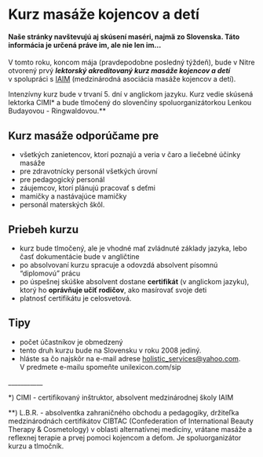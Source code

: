 Kurz masáže kojencov a detí
===========================

#### Naše stránky navštevujú aj skúsení maséri, najmä zo Slovenska. Táto informácia je určená práve im, ale nie len im…

V tomto roku, koncom mája (pravdepodobne posledný týždeň), bude v Nitre otvorený
prvý ***lektorský akreditovaný kurz masáže kojencov a detí*** v spolupráci s
[IAIM](http://www.iaim.net/ "English") (medzinárodná asociácia masáže kojencov a
detí).

Intenzívny kurz bude v trvaní 5. dní v anglickom jazyku. Kurz vedie skúsená
lektorka CIMI\* a bude tlmočený do slovenčiny spoluorganizátorkou Lenkou
Budayovou - Ringwaldovou.\*\*

Kurz masáže odporúčame pre
--------------------------

* všetkých zanietencov, ktorí poznajú a veria v čaro a liečebné účinky masáže
* pre zdravotnícky personál všetkých úrovní
* pre pedagogický personál
* záujemcov, ktorí plánujú pracovať s deťmi
* mamičky a nastávajúce mamičky
* personál materských škôl.

Priebeh kurzu
-------------

* kurz bude tlmočený, ale je vhodné mať zvládnuté základy jazyka, lebo časť dokumentácie bude v angličtine
* po absolvovaní kurzu spracuje a odovzdá absolvent písomnú “diplomovú” prácu
* po úspešnej skúške absolvent dostane **certifikát** (v anglickom jazyku),
  ktorý ho **oprávňuje učiť rodičov**, ako masírovať svoje deti
* platnosť certifikátu je celosvetová.

Tipy
----

* počet účastníkov je obmedzený
* tento druh kurzu bude na Slovensku v roku 2008 jediný.
* hláste sa čo najskôr na e-mail adrese [holistic\_services@yahoo.com](mailto:holistic_services@yahoo.com?subject=Prihlaska%20z%20unilexicon.com/sip).
V predmete e-mailu spomeňte unilexicon.com/sip

\_\_\_\_\_\_\_\_\_\_\_

\*) CIMI - certifikovaný inštruktor, absolvent medzinárodnej školy IAIM

\*\*) L.B.R. - absolventka zahraničného obchodu a pedagogiky, držiteľka
medzinárodnách certifikátov CIBTAC (Confederation of International Beauty
Therapy & Cosmetology) v oblasti alternatívnej medicíny, vrátane masáže a
reflexnej terapie a prvej pomoci kojencom a deťom. Je spoluorganizátor kurzu a
tlmočník.
